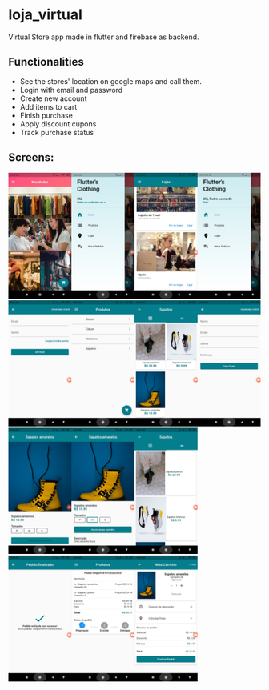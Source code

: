 # loja_virtual
 Virtual Store app made in flutter and firebase as backend.
 
 ## Functionalities
 * See the stores' location on google maps and call them.
 * Login with email and password
 * Create new account
 * Add items to cart
 * Finish purchase
 * Apply discount cupons
 * Track purchase status
 
 
## Screens:
<img src="Preview/Screen01.jpeg" align="left" width="25%"/>
<img src="Preview/Screen02.jpeg" align="left" width="25%"/>
<img src="Preview/Screen03.jpeg" width="25%"/>
<img src="Preview/Screen04.jpeg" align="left" width="25%"/>
<img src="Preview/Screen05.jpeg" align="left" width="25%"/>
<img src="Preview/Screen06.jpeg" width="25%"/>
<img src="Preview/Screen07.jpeg" align="left" width="25%"/>
<img src="Preview/Screen08.jpeg" align="left" width="25%"/>
<img src="Preview/Screen09.jpeg" width="25%"/>
<img src="Preview/Screen010.jpeg" align="left" width="25%"/>
<img src="Preview/Screen011.jpeg" align="left" width="25%"/>
<img src="Preview/Screen012.jpeg" width="25%"/>
<img src="Preview/Screen013.jpeg" align="left" width="25%"/>
<img src="Preview/Screen014.jpeg" align="left" width="25%"/>
